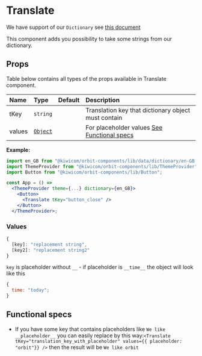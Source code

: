 # Translate

We have support of our `Dictionary` see [this document](https://github.com/kiwicom/orbit/blob/master/.github/dictionary.md)

This component adds you possibility to take some strings from our dictionary.

## Props

Table below contains all types of the props available in Translate component.

| Name   | Type                | Default | Description                                                      |
| :----- | :------------------ | :------ | :--------------------------------------------------------------- |
| tKey   | `string`            |         | Translation key that dictionary object must contain              |
| values | [`Object`](#values) |         | For placeholder values [See Functional specs](#functional-specs) |

**Example:**

```jsx
import en_GB from "@kiwicom/orbit-components/lib/data/dictionary/en-GB.json";
import ThemeProvider from "@kiwicom/orbit-components/lib/ThemeProvider";
import Button from "@kiwicom/orbit-components/lib/Button";

const App = () =>
  <ThemeProvider theme={...} dictionary={en_GB}>
    <Button>
      <Translate tKey="button_close" />
    </Button>
  </ThemeProvider>;
```

### Values

```jsx
{
  [key]: "replacement string",
  [key2]: "replacement string2"
}
```

`key` is placeholder without `__` - if placeholder is `__time__` the object will look like this

```jsx
{
  time: "today";
}
```

## Functional specs

- If you have some key that contains placeholders like `We like __placeholder__` you can easily replace by this way:`<Translate tKey="translation_key_with_placeholder" values={{ placeholder: "orbit"}} />` then the result will be `We like orbit`
